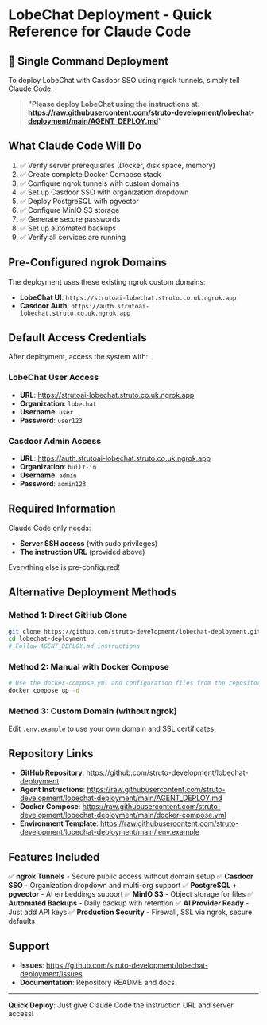 # LobeChat Deployment - Quick Reference for Claude Code

## 🚀 Single Command Deployment

To deploy LobeChat with Casdoor SSO using ngrok tunnels, simply tell Claude Code:

> **"Please deploy LobeChat using the instructions at:**
> **https://raw.githubusercontent.com/struto-development/lobechat-deployment/main/AGENT_DEPLOY.md"**

## What Claude Code Will Do

1. ✅ Verify server prerequisites (Docker, disk space, memory)
2. ✅ Create complete Docker Compose stack
3. ✅ Configure ngrok tunnels with custom domains
4. ✅ Set up Casdoor SSO with organization dropdown
5. ✅ Deploy PostgreSQL with pgvector
6. ✅ Configure MinIO S3 storage
7. ✅ Generate secure passwords
8. ✅ Set up automated backups
9. ✅ Verify all services are running

## Pre-Configured ngrok Domains

The deployment uses these existing ngrok custom domains:
- **LobeChat UI**: `https://strutoai-lobechat.struto.co.uk.ngrok.app`
- **Casdoor Auth**: `https://auth.strutoai-lobechat.struto.co.uk.ngrok.app`

## Default Access Credentials

After deployment, access the system with:

### LobeChat User Access
- **URL**: https://strutoai-lobechat.struto.co.uk.ngrok.app
- **Organization**: `lobechat`
- **Username**: `user`
- **Password**: `user123`

### Casdoor Admin Access
- **URL**: https://auth.strutoai-lobechat.struto.co.uk.ngrok.app
- **Organization**: `built-in`
- **Username**: `admin`
- **Password**: `admin123`

## Required Information

Claude Code only needs:
- **Server SSH access** (with sudo privileges)
- **The instruction URL** (provided above)

Everything else is pre-configured!

## Alternative Deployment Methods

### Method 1: Direct GitHub Clone
```bash
git clone https://github.com/struto-development/lobechat-deployment.git
cd lobechat-deployment
# Follow AGENT_DEPLOY.md instructions
```

### Method 2: Manual with Docker Compose
```bash
# Use the docker-compose.yml and configuration files from the repository
docker compose up -d
```

### Method 3: Custom Domain (without ngrok)
Edit `.env.example` to use your own domain and SSL certificates.

## Repository Links

- **GitHub Repository**: https://github.com/struto-development/lobechat-deployment
- **Agent Instructions**: https://raw.githubusercontent.com/struto-development/lobechat-deployment/main/AGENT_DEPLOY.md
- **Docker Compose**: https://raw.githubusercontent.com/struto-development/lobechat-deployment/main/docker-compose.yml
- **Environment Template**: https://raw.githubusercontent.com/struto-development/lobechat-deployment/main/.env.example

## Features Included

✅ **ngrok Tunnels** - Secure public access without domain setup
✅ **Casdoor SSO** - Organization dropdown and multi-org support
✅ **PostgreSQL + pgvector** - AI embeddings support
✅ **MinIO S3** - Object storage for files
✅ **Automated Backups** - Daily backup with retention
✅ **AI Provider Ready** - Just add API keys
✅ **Production Security** - Firewall, SSL via ngrok, secure defaults

## Support

- **Issues**: https://github.com/struto-development/lobechat-deployment/issues
- **Documentation**: Repository README and docs

---

**Quick Deploy**: Just give Claude Code the instruction URL and server access!